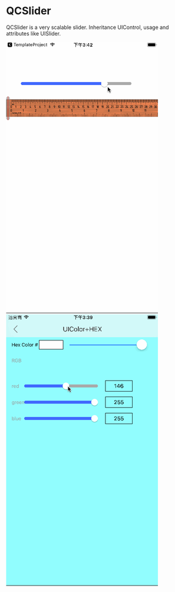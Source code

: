 # QCSlider


QCSlider is a very scalable slider. Inheritance UIControl, usage and attributes like UISlider.


 ![image](https://github.com/qyfeng009/QCSlider/blob/master/QCSlider2.gif)
 ![image](https://github.com/qyfeng009/QCSlider/blob/master/QCSlider1.gif)
